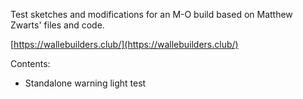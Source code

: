 Test sketches and modifications for an M-O build based on Matthew Zwarts' files and code.

[https://wallebuilders.club/](https://wallebuilders.club/)

Contents:
* Standalone warning light test
